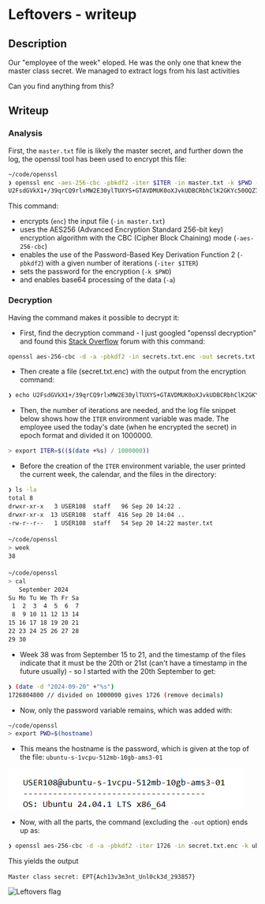 # Leftovers - writeup

## Description

Our "employee of the week" eloped. He was the only one that knew the master class secret. We managed to extract logs from his last activities   

Can you find anything from this?

## Writeup

### Analysis

First, the ```master.txt``` file is likely the master secret, and further down the log, the openssl tool has been used to encrypt this file:
```bash
~/code/openssl
❯ openssl enc -aes-256-cbc -pbkdf2 -iter $ITER -in master.txt -k $PWD -a
U2FsdGVkX1+/39qrCQ9rlxMW2E30ylTUXYS+GTAVDMUK0oXJvkUDBCRbhClK2GKYc50OQZ7zgLPBhkMW8CM5VVnZBrxfyH5CAG8nj5BPDCg=
```
This command:
- encrypts (```enc```) the input file (```-in master.txt```)
- uses the AES256 (Advanced Encryption Standard 256-bit key) encryption algorithm with the CBC (Cipher Block Chaining) mode (```-aes-256-cbc```)
- enables the use of the Password-Based Key Derivation Function 2 (```-pbkdf2```) with a given number of iterations (```-iter $ITER```)
- sets the password for the encryption (```-k $PWD```)
- and enables base64 processing of the data (```-a```)

### Decryption

Having the command makes it possible to decrypt it:
- First, find the decryption command - I just googled "openssl decryption" and found this [Stack Overflow](https://stackoverflow.com/questions/16056135/how-to-use-openssl-to-encrypt-decrypt-files) forum with this command:
```bash
openssl aes-256-cbc -d -a -pbkdf2 -in secrets.txt.enc -out secrets.txt.new
```
- Then create a file (secret.txt.enc) with the output from the encryption command:
```bash
❯ echo U2FsdGVkX1+/39qrCQ9rlxMW2E30ylTUXYS+GTAVDMUK0oXJvkUDBCRbhClK2GKYc50OQZ7zgLPBhkMW8CM5VVnZBrxfyH5CAG8nj5BPDCg= > secret.txt.enc
```
- Then, the number of iterations are needed, and the log file snippet below shows how the ```ITER``` environment variable was made. The employee used the today's date (when he encrypted the secret) in epoch format and divided it on 1000000.
```bash
> export ITER=$(($(date +%s) / 1000000))
```
- Before the creation of the ```ITER``` environment variable, the user printed the current week, the calendar, and the files in the directory:
```bash
❯ ls -la
total 8
drwxr-xr-x   3 USER108  staff   96 Sep 20 14:22 .
drwxr-xr-x  13 USER108  staff  416 Sep 20 14:04 ..
-rw-r--r--   1 USER108  staff   54 Sep 20 14:22 master.txt

~/code/openssl
> week
38

~/code/openssl
> cal
   September 2024
Su Mo Tu We Th Fr Sa
 1  2  3  4  5  6  7
 8  9 10 11 12 13 14
15 16 17 18 19 20 21
22 23 24 25 26 27 28
29 30
```
- Week 38 was from September 15 to 21, and the timestamp of the files indicate that it must be the 20th or 21st (can't have a timestamp in the future usually) - so I started with the 20th September to get:
```bash
❯ (date -d "2024-09-20" +"%s")
1726804800 // divided on 1000000 gives 1726 (remove decimals)
```
- Now, only the password variable remains, which was added with:
```bash
~/code/openssl
> export PWD=$(hostname)
```
- This means the hostname is the password, which is given at the top of the file: ```ubuntu-s-1vcpu-512mb-10gb-ams3-01```

![Leftovers hostname](./hostname.png)

- Now, with all the parts, the command (excluding the ```-out``` option) ends up as:
```bash
❯ openssl aes-256-cbc -d -a -pbkdf2 -iter 1726 -in secret.txt.enc -k ubuntu-s-1vcpu-512mb-10gb-ams3-01
```
This yields the output 

```Master class secret: EPT{Ach13v3m3nt_Unl0ck3d_293857}```

![Leftovers flag](./command.png)